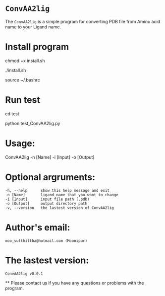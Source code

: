# `ConvAA2lig`

The `ConvAA2lig` is a simple program for converting PDB file from Amino acid name to your Ligand name.

# Install program
chmod +x install.sh

./install.sh

source ~/.bashrc

# Run test
cd test

python test_ConvAA2lig.py

# Usage: 
ConvAA2lig -n [Name] -i [Input] -o [Output]

# Optional argruments:
    -h, --help      show this help message and exit
    -n [Name]       ligand name that you want to change
    -i [Input]      input file path (.pdb)
    -o [Output]     output directory path
    -v, --version   the lastest version of ConvAA2lig
    
# Author's email:
    moo_sutthittha@hotmail.com (Moonipur)

# The lastest version:
    ConvAA2lig v0.0.1    

** Please contact us if you have any questions or problems with the program.
